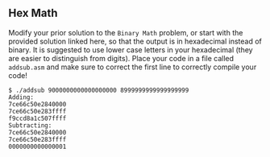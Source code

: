 ## Hex Math

Modify your prior solution to the `Binary Math` problem, or start with the provided solution linked here, so that the output is in hexadecimal instead of binary. It is suggested to use lower case letters in your hexadecimal (they are easier to distinguish from digits). Place your code in a file called `addsub.asm` and make sure to correct the first line to correctly compile your code!

```
$ ./addsub 9000000000000000000 8999999999999999999
Adding:
7ce66c50e2840000
7ce66c50e283ffff
f9ccd8a1c507ffff
Subtracting:
7ce66c50e2840000
7ce66c50e283ffff
0000000000000001
```
